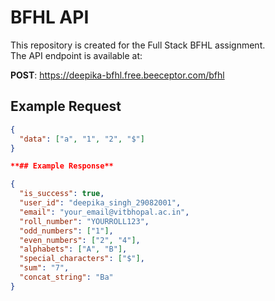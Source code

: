 # BFHL API

This repository is created for the Full Stack BFHL assignment.  
The API endpoint is available at:

**POST**: https://deepika-bfhl.free.beeceptor.com/bfhl  

## Example Request
```json
{
  "data": ["a", "1", "2", "$"]
}

**## Example Response**

{
  "is_success": true,
  "user_id": "deepika_singh_29082001",
  "email": "your_email@vitbhopal.ac.in",
  "roll_number": "YOURROLL123",
  "odd_numbers": ["1"],
  "even_numbers": ["2", "4"],
  "alphabets": ["A", "B"],
  "special_characters": ["$"],
  "sum": "7",
  "concat_string": "Ba"
}

